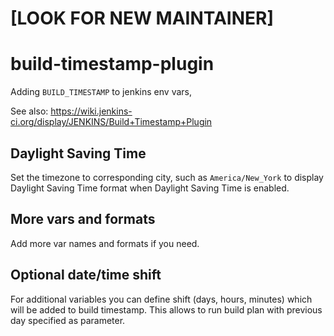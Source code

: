 # [LOOK FOR NEW MAINTAINER]

# build-timestamp-plugin
Adding `BUILD_TIMESTAMP` to jenkins env vars,

See also: https://wiki.jenkins-ci.org/display/JENKINS/Build+Timestamp+Plugin

## Daylight Saving Time
Set the timezone to corresponding city, such as `America/New_York` to display Daylight Saving Time format when Daylight Saving Time is enabled.

## More vars and formats
Add more var names and formats if you need.

## Optional date/time shift
For additional variables you can define shift (days, hours, minutes) which will be added to build timestamp.
This allows to run build plan with previous day specified as parameter.
